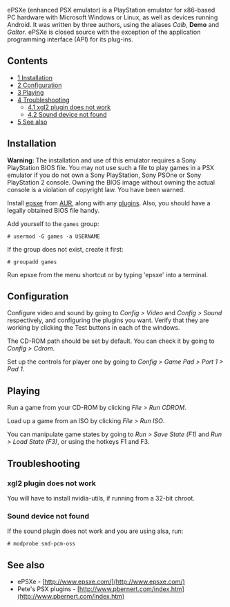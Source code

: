 ePSXe (enhanced PSX emulator) is a PlayStation emulator for x86-based PC hardware with Microsoft Windows or Linux, as well as devices running Android. It was written by three authors, using the aliases _Calb_, __Demo__ and _Galtor_. ePSXe is closed source with the exception of the application programming interface (API) for its plug-ins.

## Contents

*   [1 Installation](#Installation)
*   [2 Configuration](#Configuration)
*   [3 Playing](#Playing)
*   [4 Troubleshooting](#Troubleshooting)
    *   [4.1 xgl2 plugin does not work](#xgl2_plugin_does_not_work)
    *   [4.2 Sound device not found](#Sound_device_not_found)
*   [5 See also](#See_also)

## Installation

**Warning:** The installation and use of this emulator requires a Sony PlayStation BIOS file. You may not use such a file to play games in a PSX emulator if you do not own a Sony PlayStation, Sony PSOne or Sony PlayStation 2 console. Owning the BIOS image without owning the actual console is a violation of copyright law. You have been warned.

Install [epsxe](https://aur.archlinux.org/packages/epsxe/) from [AUR](/index.php/AUR "AUR"), along with any [plugins](https://aur.archlinux.org/packages.php?K=epsxe-plugin). Also, you should have a legally obtained BIOS file handy.

Add yourself to the `games` group:

```
# usermod -G games -a USERNAME

```

If the group does not exist, create it first:

```
# groupadd games

```

Run epsxe from the menu shortcut or by typing 'epsxe' into a terminal.

## Configuration

Configure video and sound by going to _Config > Video_ and _Config > Sound_ respectively, and configuring the plugins you want. Verify that they are working by clicking the Test buttons in each of the windows.

The CD-ROM path should be set by default. You can check it by going to _Config > Cdrom_.

Set up the controls for player one by going to _Config > Game Pad > Port 1 > Pad 1_.

## Playing

Run a game from your CD-ROM by clicking _File > Run CDROM_.

Load up a game from an ISO by clicking _File > Run ISO_.

You can manipulate game states by going to _Run > Save State (F1)_ and _Run > Load State (F3)_, or using the hotkeys F1 and F3.

## Troubleshooting

### xgl2 plugin does not work

You will have to install nvidia-utils, if running from a 32-bit chroot.

### Sound device not found

If the sound plugin does not work and you are using alsa, run:

```
# modprobe snd-pcm-oss

```

## See also

*   ePSXe - [http://www.epsxe.com/](http://www.epsxe.com/)
*   Pete's PSX plugins - [http://www.pbernert.com/index.htm](http://www.pbernert.com/index.htm)